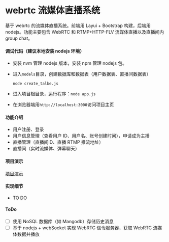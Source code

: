 # webrtc 流媒体直播系统

基于 webrtc 的流媒体直播系统。前端用 Layui + Bootstrap 构建，后端用 nodejs。功能主要包含 WebRTC 和 RTMP+HTTP-FLV 流媒体直播以及直播间内 group chat。

#### 调试代码（建议本地安装 nodejs 环境）

- 安装 nvm 管理 nodejs 版本，安装 npm 管理 nodejs 包。

- 进入`models`目录，创建数据库和数据表（用户数据表、直播间数据表）

  ```shell
  node create_talbe.js
  ```

- 进入项目根目录，运行程序：`node app.js`

- 在浏览器端用`http://localhost:3000`访问项目主页

#### 功能介绍

- 用户注册、登录
- 用户信息管理（查看用户 ID、用户名、账号创建时间），申请成为主播
- 直播管理（直播间ID、直播 RTMP 推流地址）
- 直播间（实时流媒体、弹幕聊天）

#### 项目演示

[项目演示](./doc/demo.md)

#### 实现细节

- TO DO

#### ToDo

- [ ] 使用 NoSQL 数据库（如 Mangodb）存储历史消息
- [ ] 基于 nodejs + webSocket 实现 WebRTC 信令服务器，获取 WebRTC 流媒体数据并播放
